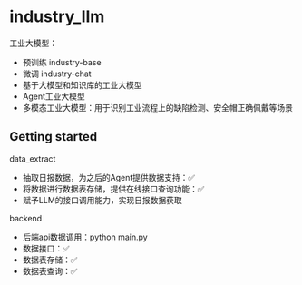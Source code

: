 # industry_llm
工业大模型：
- 预训练 industry-base
- 微调 industry-chat
- 基于大模型和知识库的工业大模型
- Agent工业大模型
- 多模态工业大模型：用于识别工业流程上的缺陷检测、安全帽正确佩戴等场景

## Getting started
data_extract
- 抽取日报数据，为之后的Agent提供数据支持：✅
- 将数据进行数据表存储，提供在线接口查询功能：✅
- 赋予LLM的接口调用能力，实现日报数据获取

backend
- 后端api数据调用：python main.py
- 数据接口：✅
- 数据表存储：✅
- 数据表查询：✅

